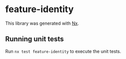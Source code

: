 # feature-identity

This library was generated with [Nx](https://nx.dev).

## Running unit tests

Run `nx test feature-identity` to execute the unit tests.
